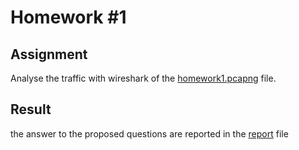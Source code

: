 # Homework #1
## Assignment
Analyse the traffic with wireshark of the [homework1.pcapng](./homework1.pcapng) file.
## Result
the answer to the proposed questions are reported in the [report](./report.pdf) file
